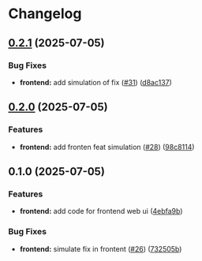 # Changelog

## [0.2.1](https://github.com/mos2dl-homelab/devops-project/compare/frontend-v0.2.0...frontend-v0.2.1) (2025-07-05)


### Bug Fixes

* **frontend:** add simulation of fix ([#31](https://github.com/mos2dl-homelab/devops-project/issues/31)) ([d8ac137](https://github.com/mos2dl-homelab/devops-project/commit/d8ac1370b97f1153a4917d7bed0bb79838889cbf))

## [0.2.0](https://github.com/mos2dl-homelab/devops-project/compare/frontend-v0.1.0...frontend-v0.2.0) (2025-07-05)


### Features

* **frontend:** add fronten feat simulation ([#28](https://github.com/mos2dl-homelab/devops-project/issues/28)) ([98c8114](https://github.com/mos2dl-homelab/devops-project/commit/98c8114b6afbf922e4cdd6c9f13bfff55bb840fc))

## 0.1.0 (2025-07-05)


### Features

* **frontend:** add code for frontend web ui ([4ebfa9b](https://github.com/mos2dl-homelab/devops-project/commit/4ebfa9b73882decd28d2ed39842ac2689320ac2a))


### Bug Fixes

* **frontend:** simulate fix in frontent ([#26](https://github.com/mos2dl-homelab/devops-project/issues/26)) ([732505b](https://github.com/mos2dl-homelab/devops-project/commit/732505b2b5d644cd1a2443ae8ad48933ce469745))
